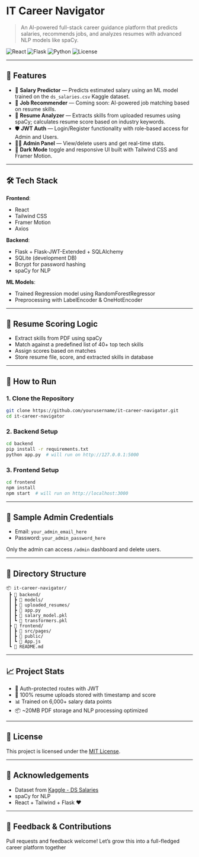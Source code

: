 # IT Career Navigator

> An AI-powered full-stack career guidance platform that predicts salaries, recommends jobs, and analyzes resumes with advanced NLP models like spaCy.

![React](https://img.shields.io/badge/frontend-React-blue?style=flat&logo=react)
![Flask](https://img.shields.io/badge/backend-Flask-green?style=flat&logo=flask)
![Python](https://img.shields.io/badge/ML-Python-yellow?style=flat&logo=python)
![License](https://img.shields.io/badge/license-MIT-blue)

---

## 📌 Features

- 🧠 **Salary Predictor** — Predicts estimated salary using an ML model trained on the `ds_salaries.csv` Kaggle dataset.
- 💼 **Job Recommender** — Coming soon: AI-powered job matching based on resume skills.
- 📄 **Resume Analyzer** — Extracts skills from uploaded resumes using spaCy; calculates resume score based on industry keywords.
- 🛡️ **JWT Auth** — Login/Register functionality with role-based access for Admin and Users.
- 👨‍💻 **Admin Panel** — View/delete users and get real-time stats.
- 🌙 **Dark Mode** toggle and responsive UI built with Tailwind CSS and Framer Motion.

---


## 🛠️ Tech Stack

**Frontend**:
- React
- Tailwind CSS
- Framer Motion
- Axios

**Backend**:
- Flask + Flask-JWT-Extended + SQLAlchemy
- SQLite (development DB)
- Bcrypt for password hashing
- spaCy for NLP

**ML Models**:
- Trained Regression model using RandomForestRegressor
- Preprocessing with LabelEncoder & OneHotEncoder

---

## 🧠 Resume Scoring Logic

- Extract skills from PDF using spaCy
- Match against a predefined list of 40+ top tech skills
- Assign scores based on matches
- Store resume file, score, and extracted skills in database

---

## 🏁 How to Run

### 1. Clone the Repository
```bash
git clone https://github.com/yourusername/it-career-navigator.git
cd it-career-navigator
```

### 2. Backend Setup
```bash
cd backend
pip install -r requirements.txt
python app.py  # will run on http://127.0.0.1:5000
```

### 3. Frontend Setup
```bash
cd frontend
npm install
npm start  # will run on http://localhost:3000
```

---

## 🧪 Sample Admin Credentials

- Email: `your_admin_email_here`
- Password: `your_admin_password_here`

Only the admin can access `/admin` dashboard and delete users.

---

## 📂 Directory Structure

```
📦 it-career-navigator/
 ┣ 📁 backend/
 ┃ ┣ 📁 models/
 ┃ ┣ 📁 uploaded_resumes/
 ┃ ┣ 📜 app.py
 ┃ ┣ 📜 salary_model.pkl
 ┃ ┗ 📜 transformers.pkl
 ┣ 📁 frontend/
 ┃ ┣ 📁 src/pages/
 ┃ ┣ 📁 public/
 ┃ ┗ 📜 App.js
 ┗ 📜 README.md
```

---

## 📈 Project Stats

- 🔐 Auth-protected routes with JWT
- 📁 100% resume uploads stored with timestamp and score
- 📊 Trained on 6,000+ salary data points
- 📦 ~20MB PDF storage and NLP processing optimized

---

## 📄 License

This project is licensed under the [MIT License](LICENSE).

---

## 🙌 Acknowledgements

- Dataset from [Kaggle - DS Salaries](https://www.kaggle.com/datasets/ruchi798/data-science-job-salaries)
- spaCy for NLP
- React + Tailwind + Flask ❤️

---

## 💬 Feedback & Contributions

Pull requests and feedback welcome! Let’s grow this into a full-fledged career platform together 